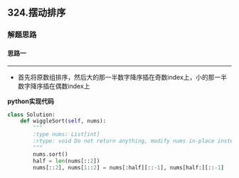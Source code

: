 ## 324.摆动排序
### 解题思路
#### 思路一
****
- 首先将原数组排序，然后大的那一半数字降序插在奇数index上，小的那一半数字降序插在偶数index上

**python实现代码**
```python
class Solution:
    def wiggleSort(self, nums):
        """
        :type nums: List[int]
        :rtype: void Do not return anything, modify nums in-place instead.
        """
        nums.sort()
        half = len(nums[::2])
        nums[::2], nums[1::2] = nums[:half][::-1], nums[half:][::-1]

```


